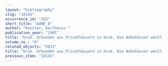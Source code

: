 ```yaml
---
layout: "bibliography"
slug: "18142"
occurrence_id: "265"
short_title: "AUWE 8"
author: "Kessler, Karlheinz "
publication_year: "1991"
title: "Uruk. Urkunden aus Privathäusern in Uruk. Die Wohnhäuser westlich des Eanna-Tempelbereichs. Teil: Die Archive der Söhne des Bēl-ušallim, des Nabû-ušallim and des Bēl-supê-muhur "
volume_no_: "8"
related_objects: "5813"
title: "Uruk. Urkunden aus Privathäusern in Uruk. Die Wohnhäuser westlich des Eanna-Tempelbereichs. Teil: Die Archive der Söhne des Bēl-ušallim, des Nabû-ušallim and des Bēl-supê-muhur "
previous_item: "18145"
---
```

